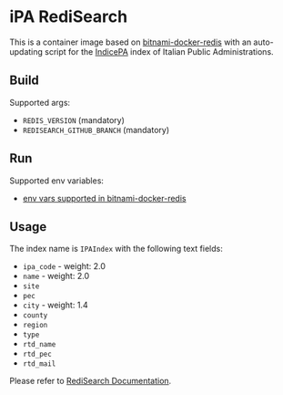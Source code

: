 # iPA RediSearch

This is a container image based on
[bitnami-docker-redis](https://github.com/bitnami/bitnami-docker-redis) with an
auto-updating script for the [IndicePA](https://www.indicepa.gov.it/) index of
Italian Public Administrations.

## Build

Supported args:

- `REDIS_VERSION` (mandatory)
- `REDISEARCH_GITHUB_BRANCH` (mandatory)

## Run

Supported env variables:

- [env vars supported in
  bitnami-docker-redis](https://github.com/bitnami/bitnami-docker-redis#configuration)

## Usage

The index name is `IPAIndex` with the following text fields:

- `ipa_code` - weight: 2.0
- `name` - weight: 2.0
- `site`
- `pec`
- `city` - weight: 1.4
- `county`
- `region`
- `type`
- `rtd_name`
- `rtd_pec`
- `rtd_mail`

Please refer to [RediSearch
Documentation](https://oss.redislabs.com/redisearch/index.html).
